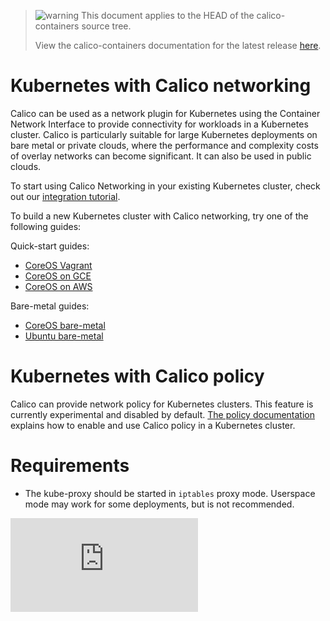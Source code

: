 <!--- master only -->
> ![warning](../images/warning.png) This document applies to the HEAD of the calico-containers source tree.
>
> View the calico-containers documentation for the latest release [here](https://github.com/projectcalico/calico-containers/blob/v0.14.0/README.md).
<!--- else
> You are viewing the calico-containers documentation for release **release**.
<!--- end of master only -->

# Kubernetes with Calico networking
Calico can be used as a network plugin for Kubernetes using the Container Network Interface to provide connectivity for workloads in a Kubernetes cluster.  Calico is particularly suitable for large Kubernetes deployments on bare metal or private clouds, where the performance and complexity costs of overlay networks can become significant. It can also be used in public clouds.

To start using Calico Networking in your existing Kubernetes cluster, check out our [integration tutorial](KubernetesIntegration.md).

To build a new Kubernetes cluster with Calico networking, try one of the following guides:

Quick-start guides:
- [CoreOS Vagrant](VagrantCoreOS.md)
- [CoreOS on GCE](GCE.md)
- [CoreOS on AWS](AWS.md)

Bare-metal guides:
- [CoreOS bare-metal](https://github.com/kubernetes/kubernetes/blob/master/docs/getting-started-guides/coreos/bare_metal_calico.md)
- [Ubuntu bare-metal](https://github.com/kubernetes/kubernetes/blob/master/docs/getting-started-guides/ubuntu-calico.md)


# Kubernetes with Calico policy
Calico can provide network policy for Kubernetes clusters.  This feature is currently experimental and disabled by default. [The policy documentation](Policy.md) explains how to enable and use Calico policy in a Kubernetes cluster.

# Requirements
- The kube-proxy should be started in `iptables` proxy mode.  Userspace mode may work for some deployments, but is not recommended. 

[![Analytics](https://ga-beacon.appspot.com/UA-52125893-3/calico-containers/docs/kubernetes/README.md?pixel)](https://github.com/igrigorik/ga-beacon)
